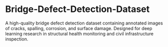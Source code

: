 # Bridge-Defect-Detection-Dataset
A high-quality bridge defect detection dataset containing annotated images of cracks, spalling, corrosion, and surface damage. Designed for deep learning research in structural health monitoring and civil infrastructure inspection.

